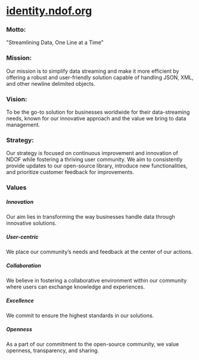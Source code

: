 # [identity.ndof.org](http://identity.ndof.org)


### Motto:
"Streamlining Data, One Line at a Time"

### Mission:
Our mission is to simplify data streaming and make it more efficient by offering a robust and user-friendly solution capable of handling JSON, XML, and other newline delimited objects.

### Vision:
To be the go-to solution for businesses worldwide for their data-streaming needs, known for our innovative approach and the value we bring to data management.

### Strategy:
Our strategy is focused on continuous improvement and innovation of NDOF while fostering a thriving user community. 
We aim to consistently provide updates to our open-source library, introduce new functionalities, and prioritize customer feedback for improvements.

### Values

##### Innovation
Our aim lies in transforming the way businesses handle data through innovative solutions.

##### User-centric
We place our community’s needs and feedback at the center of our actions.

##### Collaboration
We believe in fostering a collaborative environment within our community where users can exchange knowledge and experiences.

##### Excellence
We commit to ensure the highest standards in our solutions.

##### Openness
As a part of our commitment to the open-source community, we value openness, transparency, and sharing.
